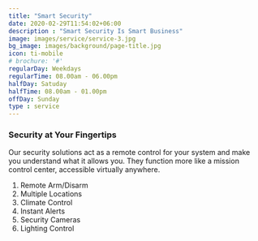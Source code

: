 ```yaml
---
title: "Smart Security"
date: 2020-02-29T11:54:02+06:00
description : "Smart Security Is Smart Business"
image: images/service/service-3.jpg
bg_image: images/background/page-title.jpg
icon: ti-mobile
# brochure: '#'
regularDay: Weekdays
regularTime: 08.00am - 06.00pm
halfDay: Satuday
halfTime: 08.00am - 01.00pm
offDay: Sunday
type : service
---
```


### Security at Your Fingertips

Our security solutions act as a remote control for your system and make you understand what it allows you. They function more like a mission control center, accessible virtually anywhere.


1. Remote Arm/Disarm
2. Multiple Locations
3. Climate Control
4. Instant Alerts
5. Security Cameras
6. Lighting Control


